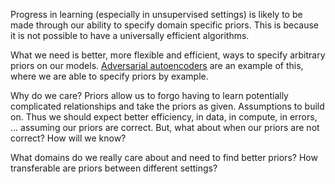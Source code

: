 Progress in learning (especially in unsupervised settings) is likely to be made through our ability to specify domain specific priors. This is because it is not possible to have a universally efficient algorithms.

What we need is better, more flexible and efficient, ways to specify arbitrary priors on our models. [Adversarial autoencoders](https://arxiv.org/abs/1511.05644) are an example of this, where we are able to specify priors by example. 

Why do we care? Priors allow us to forgo having to learn potentially complicated relationships and take the priors as given. Assumptions to build on. Thus we should expect better efficiency, in data, in compute, in errors, ... assuming our priors are correct. But, what about when our priors are not correct? How will we know?

What domains do we really care about and need to find better priors? How transferable are priors between different settings?

